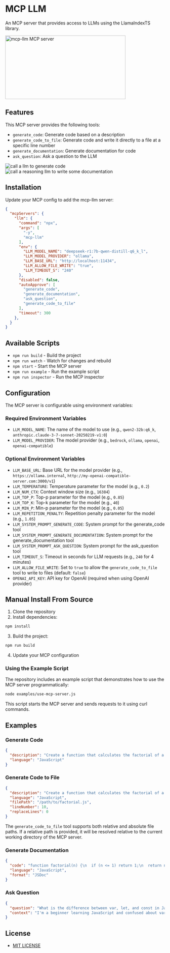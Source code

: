 # MCP LLM

An MCP server that provides access to LLMs using the LlamaIndexTS library.

<a href="https://glama.ai/mcp/servers/i1gantlfrs">
  <img width="380" height="200" src="https://glama.ai/mcp/servers/i1gantlfrs/badge" alt="mcp-llm MCP server" />
</a>

## Features

This MCP server provides the following tools:

- `generate_code`: Generate code based on a description
- `generate_code_to_file`: Generate code and write it directly to a file at a specific line number
- `generate_documentation`: Generate documentation for code
- `ask_question`: Ask a question to the LLM

![call a llm to generate code](screenshot1.png)
![call a reasoning llm to write some documentation](screenshot2.png)

## Installation

Update your MCP config to add the mcp-llm server:

```json
{
  "mcpServers": {
    "llm": {
      "command": "npx",
      "args": [
        "-y",
        "mcp-llm"
      ],
      "env": {
        "LLM_MODEL_NAME": "deepseek-r1:7b-qwen-distill-q6_k_l",
        "LLM_MODEL_PROVIDER": "ollama",
        "LLM_BASE_URL": "http://localhost:11434",
        "LLM_ALLOW_FILE_WRITE": "true",
        "LLM_TIMEOUT_S": "240"
      },
      "disabled": false,
      "autoApprove": [
        "generate_code",
        "generate_documentation",
        "ask_question",
        "generate_code_to_file"
      ],
      "timeout": 300
    },
  }
}
```

## Available Scripts

- `npm run build` - Build the project
- `npm run watch` - Watch for changes and rebuild
- `npm start` - Start the MCP server
- `npm run example` - Run the example script
- `npm run inspector` - Run the MCP inspector

## Configuration

The MCP server is configurable using environment variables:

### Required Environment Variables

- `LLM_MODEL_NAME`: The name of the model to use (e.g., `qwen2-32b:q6_k`, `anthropic.claude-3-7-sonnet-20250219-v1:0`)
- `LLM_MODEL_PROVIDER`: The model provider (e.g., `bedrock`, `ollama`, `openai`, `openai-compatible`)

### Optional Environment Variables

- `LLM_BASE_URL`: Base URL for the model provider (e.g., `https://ollama.internal`, `http://my-openai-compatible-server.com:3000/v1`)
- `LLM_TEMPERATURE`: Temperature parameter for the model (e.g., `0.2`)
- `LLM_NUM_CTX`: Context window size (e.g., `16384`)
- `LLM_TOP_P`: Top-p parameter for the model (e.g., `0.85`)
- `LLM_TOP_K`: Top-k parameter for the model (e.g., `40`)
- `LLM_MIN_P`: Min-p parameter for the model (e.g., `0.05`)
- `LLM_REPETITION_PENALTY`: Repetition penalty parameter for the model (e.g., `1.05`)
- `LLM_SYSTEM_PROMPT_GENERATE_CODE`: System prompt for the generate_code tool
- `LLM_SYSTEM_PROMPT_GENERATE_DOCUMENTATION`: System prompt for the generate_documentation tool
- `LLM_SYSTEM_PROMPT_ASK_QUESTION`: System prompt for the ask_question tool
- `LLM_TIMEOUT_S`: Timeout in seconds for LLM requests (e.g., `240` for 4 minutes)
- `LLM_ALLOW_FILE_WRITE`: Set to `true` to allow the `generate_code_to_file` tool to write to files (default: `false`)
- `OPENAI_API_KEY`: API key for OpenAI (required when using OpenAI provider)


## Manual Install From Source

1. Clone the repository
2. Install dependencies:

```bash
npm install
```

3. Build the project:

```bash
npm run build
```

4. Update your MCP configuration

### Using the Example Script

The repository includes an example script that demonstrates how to use the MCP server programmatically:

```bash
node examples/use-mcp-server.js
```

This script starts the MCP server and sends requests to it using curl commands.

## Examples

### Generate Code

```json
{
  "description": "Create a function that calculates the factorial of a number",
  "language": "JavaScript"
}
```

### Generate Code to File

```json
{
  "description": "Create a function that calculates the factorial of a number",
  "language": "JavaScript",
  "filePath": "/path/to/factorial.js",
  "lineNumber": 10,
  "replaceLines": 0
}
```

The `generate_code_to_file` tool supports both relative and absolute file paths. If a relative path is provided, it will be resolved relative to the current working directory of the MCP server.

### Generate Documentation

```json
{
  "code": "function factorial(n) {\n  if (n <= 1) return 1;\n  return n * factorial(n - 1);\n}",
  "language": "JavaScript",
  "format": "JSDoc"
}
```

### Ask Question

```json
{
  "question": "What is the difference between var, let, and const in JavaScript?",
  "context": "I'm a beginner learning JavaScript and confused about variable declarations."
}
```

## License

- [MIT LICENSE](LICENSE)